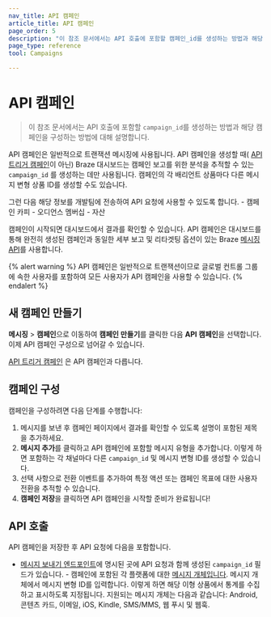 ```yaml
---
nav_title: API 캠페인
article_title: API 캠페인
page_order: 5
description: "이 참조 문서에서는 API 호출에 포함할 캠페인_id를 생성하는 방법과 해당 캠페인을 구성하는 방법에 대해 설명합니다."
page_type: reference
tool: Campaigns

---
```

# API 캠페인

> 이 참조 문서에서는 API 호출에 포함할 `campaign_id`를 생성하는 방법과 해당 캠페인을 구성하는 방법에 대해 설명합니다.

API 캠페인은 일반적으로 트랜잭션 메시징에 사용됩니다. API 캠페인을 생성할 때( [API 트리거 캠페인]({{site.baseurl}}/user_guide/engagement_tools/campaigns/building_campaigns/delivery_types/api_triggered_delivery/)이 아닌) Braze 대시보드는 캠페인 보고를 위한 분석을 추적할 수 있는 `campaign_id` 를 생성하는 데만 사용됩니다. 캠페인의 각 배리언트 상품마다 다른 메시지 변형 상품 ID를 생성할 수도 있습니다. 

그런 다음 해당 정보를 개발팀에 전송하여 API 요청에 사용할 수 있도록 합니다.
\- 캠페인 카피
\- 오디언스 멤버십
\- 자산

캠페인이 시작되면 대시보드에서 결과를 확인할 수 있습니다. API 캠페인은 대시보드를 통해 완전히 생성된 캠페인과 동일한 세부 보고 및 리타겟팅 옵션이 있는 Braze [메시징 API]({{site.baseurl}}/api/endpoints/messaging/)를 사용합니다.

{% alert warning %}
API 캠페인은 일반적으로 트랜잭션이므로 글로벌 컨트롤 그룹에 속한 사용자를 포함하여 모든 사용자가 API 캠페인을 사용할 수 있습니다.
{% endalert %}

## 새 캠페인 만들기

**메시징** > **캠페인**으로 이동하여 **캠페인 만들기**를 클릭한 다음 **API 캠페인**을 선택합니다. 이제 API 캠페인 구성으로 넘어갈 수 있습니다.

[API 트리거 캠페인]({{site.baseurl}}/user_guide/engagement_tools/campaigns/building_campaigns/delivery_types/api_triggered_delivery/) 은 API 캠페인과 다릅니다.

## 캠페인 구성

캠페인을 구성하려면 다음 단계를 수행합니다:

1. 메시지를 보낸 후 캠페인 페이지에서 결과를 확인할 수 있도록 설명이 포함된 제목을 추가하세요.
2. **메시지 추가**를 클릭하고 API 캠페인에 포함할 메시지 유형을 추가합니다. 이렇게 하면 포함하는 각 채널마다 다른 `campaign_id` 및 메시지 변형 ID를 생성할 수 있습니다. 
3. 선택 사항으로 전환 이벤트를 추가하여 특정 액션 또는 캠페인 목표에 대한 사용자 전환을 추적할 수 있습니다.
4. **캠페인 저장**을 클릭하면 API 캠페인을 시작할 준비가 완료됩니다!

## API 호출

API 캠페인을 저장한 후 API 요청에 다음을 포함합니다.
- [메시지 보내기 엔드포인트][2]에 명시된 곳에 API 요청과 함께 생성된 `campaign_id` 필드가 있습니다.
\- 캠페인에 포함된 각 플랫폼에 대한 [메시지 개체입니다]({{site.baseurl}}/api/objects_filters/#messaging-objects). 메시지 개체에서 메시지 변형 ID를 입력합니다. 이렇게 하면 해당 이형 상품에서 통계를 수집하고 표시하도록 지정됩니다. 지원되는 메시지 개체는 다음과 같습니다: Android, 콘텐츠 카드, 이메일, iOS, Kindle, SMS/MMS, 웹 푸시 및 웹훅.

[2]: {{site.baseurl}}/api/endpoints/messaging/#send-endpoints


